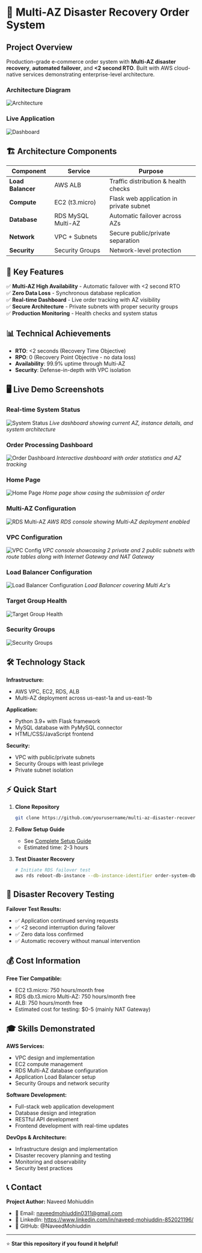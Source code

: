 # 🚀 Multi-AZ Disaster Recovery Order System

## Project Overview
Production-grade e-commerce order system with **Multi-AZ disaster recovery**, **automated failover**, and **<2 second RTO**. Built with AWS cloud-native services demonstrating enterprise-level architecture.

### Architecture Diagram
![Architecture](screenshots/architecture.png)

### Live Application
![Dashboard](screenshots/system-status.png)

## 🏗️ Architecture Components

| Component | Service | Purpose |
|-----------|---------|---------|
| **Load Balancer** | AWS ALB | Traffic distribution & health checks |
| **Compute** | EC2 (t3.micro) | Flask web application in private subnet |
| **Database** | RDS MySQL Multi-AZ | Automatic failover across AZs |
| **Network** | VPC + Subnets | Secure public/private separation |
| **Security** | Security Groups | Network-level protection |

## 🎯 Key Features

✅ **Multi-AZ High Availability** - Automatic failover with <2 second RTO  
✅ **Zero Data Loss** - Synchronous database replication  
✅ **Real-time Dashboard** - Live order tracking with AZ visibility  
✅ **Secure Architecture** - Private subnets with proper security groups  
✅ **Production Monitoring** - Health checks and system status  

## 📊 Technical Achievements

- **RTO**: <2 seconds (Recovery Time Objective)
- **RPO**: 0 (Recovery Point Objective - no data loss)
- **Availability**: 99.9% uptime through Multi-AZ
- **Security**: Defense-in-depth with VPC isolation

## 🖥️ Live Demo Screenshots

### Real-time System Status
![System Status](screenshots/system-status.png)
*Live dashboard showing current AZ, instance details, and system architecture*

### Order Processing Dashboard  
![Order Dashboard](screenshots/order-dashboard.png)
*Interactive dashboard with order statistics and AZ tracking*

### Home Page 
![Home Page ](screenshots/home-page.png)
*Home page show casing the submission of order*

### Multi-AZ Configuration
![RDS Multi-AZ](screenshots/rds-multi-az.png)
*AWS RDS console showing Multi-AZ deployment enabled*

### VPC Configuration
![VPC Config](screenshots/vpc-architecture-diagram.png)
*VPC console showcasing 2 private and 2 public subnets with route tables along with Internet Gateway and NAT Gateway*

### Load Balancer Configuration
![Load Balancer Configuration](screenshots/load-balancer-resource.png)
*Load Balancer covering Multi Az's*

### Target Group Health
![Target Group Health](screenshots/target-group-health.png)

### Security Groups 
![Security Groups ](screenshots/security-groups.png)


## 🛠️ Technology Stack

**Infrastructure:**
- AWS VPC, EC2, RDS, ALB
- Multi-AZ deployment across us-east-1a and us-east-1b

**Application:**
- Python 3.9+ with Flask framework
- MySQL database with PyMySQL connector
- HTML/CSS/JavaScript frontend

**Security:**
- VPC with public/private subnets
- Security Groups with least privilege
- Private subnet isolation

## ⚡ Quick Start

1. **Clone Repository**
   ```bash
   git clone https://github.com/yourusername/multi-az-disaster-recovery.git

2. **Follow Setup Guide**
   - See [Complete Setup Guide](docs/setup-guide.md)
   - Estimated time: 2-3 hours

3. **Test Disaster Recovery**
   ```bash
   # Initiate RDS failover test
   aws rds reboot-db-instance --db-instance-identifier order-system-db --force-failover
   ```

## 🧪 Disaster Recovery Testing

**Failover Test Results:**
- ✅ Application continued serving requests
- ✅ <2 second interruption during failover  
- ✅ Zero data loss confirmed
- ✅ Automatic recovery without manual intervention

## 💰 Cost Information

**Free Tier Compatible:**
- EC2 t3.micro: 750 hours/month free
- RDS db.t3.micro Multi-AZ: 750 hours/month free
- ALB: 750 hours/month free
- Estimated cost for testing: $0-5 (mainly NAT Gateway)

## 🎓 Skills Demonstrated

**AWS Services:**
- VPC design and implementation
- EC2 compute management
- RDS Multi-AZ database configuration
- Application Load Balancer setup
- Security Groups and network security

**Software Development:**
- Full-stack web application development
- Database design and integration
- RESTful API development
- Frontend development with real-time updates

**DevOps & Architecture:**
- Infrastructure design and implementation
- Disaster recovery planning and testing
- Monitoring and observability
- Security best practices

## 📞 Contact

**Project Author:** Naveed Mohiuddin
- 📧 Email: naveedmohiuddin0311@gmail.com
- 💼 LinkedIn: https://www.linkedin.com/in/naveed-mohiuddin-852021196/
- 🐙 GitHub: @NaveedMohiuddin

---
⭐ **Star this repository if you found it helpful!**